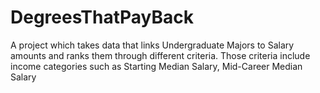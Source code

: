 # DegreesThatPayBack
A project which takes data that links Undergraduate Majors to Salary amounts and ranks them through different criteria. Those criteria include income categories such as Starting Median Salary, Mid-Career Median Salary
